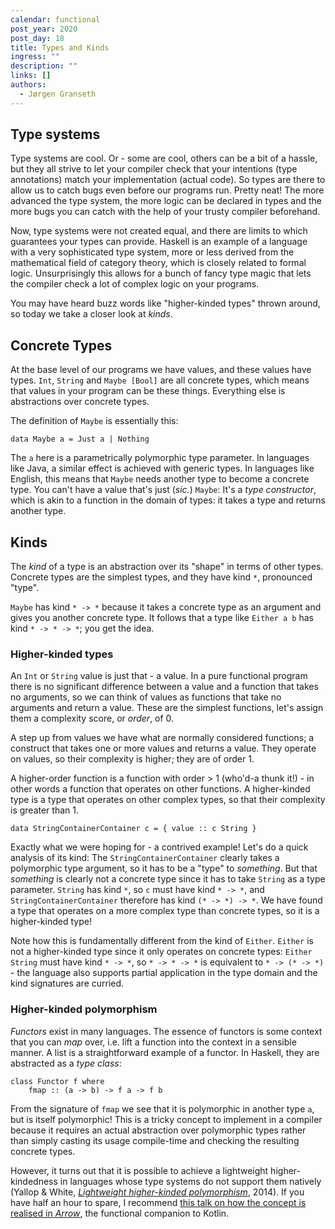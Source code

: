 ```yaml
---
calendar: functional
post_year: 2020
post_day: 18
title: Types and Kinds
ingress: ""
description: ""
links: []
authors:
  - Jørgen Granseth
---
```

## Type systems

Type systems are cool. Or - some are cool, others can be a bit of a hassle, but they all strive to let your compiler check that your intentions (type annotations) match your implementation (actual code). So types are there to allow us to catch bugs even before our programs run. Pretty neat! The more advanced the type system, the more logic can be declared in types and the more bugs you can catch with the help of your trusty compiler beforehand. 

Now, type systems were not created equal, and there are limits to which guarantees your types can provide. Haskell is an example of a language with a very sophisticated type system, more or less derived from the mathematical field of category theory, which is closely related to formal logic. Unsurprisingly this allows for a bunch of fancy type magic that lets the compiler check a lot of complex logic on your programs.

You may have heard buzz words like "higher-kinded types" thrown around, so today we take a closer look at *kinds*.

## Concrete Types

At the base level of our programs we have values, and these values have types. `Int`, `String` and `Maybe [Bool]` are all concrete types, which means that values in your program can be these things. Everything else is abstractions over concrete types.

The definition of `Maybe` is essentially this:

```
data Maybe a = Just a | Nothing
```

The `a` here is a parametrically polymorphic type parameter. In languages like Java, a similar effect is achieved with generic types. In languages like English, this means that `Maybe` needs another type to become a concrete type. You can't have a value that's just (*sic.*) `Maybe`: It's a *type constructor*, which is akin to a function in the domain of types: it takes a type and returns another type.

## Kinds

The *kind* of a type is an abstraction over its "shape" in terms of other types. Concrete types are the simplest types, and they have kind `*`, pronounced "type".

`Maybe` has kind `* -> *` because it takes a concrete type as an argument and gives you another concrete type. It follows that a type like `Either a b` has kind `* -> * -> *`; you get the idea.

### Higher-kinded types

An `Int` or `String` value is just that - a value. In a pure functional program there is no significant difference between a value and a function that takes no arguments, so we can think of values as functions that take no arguments and return a value. These are the simplest functions, let's assign them a complexity score, or *order*, of 0.

A step up from values we have what are normally considered functions; a construct that takes one or more values and returns a value. They operate on values, so their complexity is higher; they are of order 1.

A higher-order function is a function with order > 1 (who'd-a thunk it!) - in other words a function that operates on other functions. A higher-kinded type is a type that operates on other complex types, so that their complexity is greater than 1.

```
data StringContainerContainer c = { value :: c String }
```

Exactly what we were hoping for - a contrived example! Let's do a quick analysis of its kind: The `StringContainerContainer` clearly takes a polymorphic type argument, so it has to be a "type" to *something*. But that *something* is clearly not a concrete type since it has to take `String` as a type parameter. `String` has kind `*`, so `c` must have kind `* -> *`, and `StringContainerContainer` therefore has kind `(* -> *) -> *`. We have found a type that operates on a more complex type than concrete types, so it is a higher-kinded type!

Note how this is fundamentally different from the kind of `Either`. `Either` is not a higher-kinded type since it only operates on concrete types: `Either String` must have kind `* -> *`, so `* -> * -> *` is equivalent to `* -> (* -> *)` - the language also supports partial application in the type domain and the kind signatures are curried.

### Higher-kinded polymorphism

*Functors* exist in many languages. The essence of functors is some context that you can *map* over, i.e. lift a function into the context in a sensible manner. A list is a straightforward example of a functor. In Haskell, they are abstracted as a *type class*:

```
class Functor f where
	fmap :: (a -> b) -> f a -> f b
```

From the signature of `fmap` we see that it is polymorphic in another type `a`, but is itself polymorphic! This is a tricky concept to implement in a compiler because it requires an actual abstraction over polymorphic types rather than simply casting its usage compile-time and checking the resulting concrete types.

However, it turns out that it is possible to achieve a lightweight higher-kindedness in languages whose type systems do not support them natively (Yallop & White, [*Lightweight higher-kinded polymorphism*](https://www.cl.cam.ac.uk/~jdy22/papers/lightweight-higher-kinded-polymorphism.pdf), 2014). If you have half an hour to spare, I recommend [this talk on how the concept is realised in *Arrow*](<https://www.youtube.com/watch?v=ERM0mBPNLHc>), the functional companion to Kotlin.